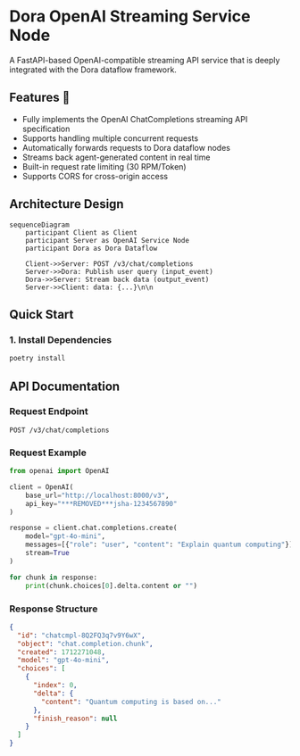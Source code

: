 # Dora OpenAI Streaming Service Node

A FastAPI-based OpenAI-compatible streaming API service that is deeply integrated with the Dora dataflow framework.

## Features 🚀
- Fully implements the OpenAI ChatCompletions streaming API specification
- Supports handling multiple concurrent requests
- Automatically forwards requests to Dora dataflow nodes
- Streams back agent-generated content in real time
- Built-in request rate limiting (30 RPM/Token)
- Supports CORS for cross-origin access

## Architecture Design
```mermaid
sequenceDiagram
    participant Client as Client
    participant Server as OpenAI Service Node
    participant Dora as Dora Dataflow
    
    Client->>Server: POST /v3/chat/completions
    Server->>Dora: Publish user query (input_event)
    Dora->>Server: Stream back data (output_event)
    Server->>Client: data: {...}\n\n
```

## Quick Start

### 1. Install Dependencies
```bash
poetry install
```

## API Documentation

### Request Endpoint
```http
POST /v3/chat/completions
```

### Request Example
```python
from openai import OpenAI

client = OpenAI(
    base_url="http://localhost:8000/v3",
    api_key="***REMOVED***jsha-1234567890"
)

response = client.chat.completions.create(
    model="gpt-4o-mini",
    messages=[{"role": "user", "content": "Explain quantum computing"}],
    stream=True
)

for chunk in response:
    print(chunk.choices[0].delta.content or "")
```

### Response Structure
```json
{
  "id": "chatcmpl-8Q2FQ3q7v9Y6wX",
  "object": "chat.completion.chunk",
  "created": 1712271048,
  "model": "gpt-4o-mini",
  "choices": [
    {
      "index": 0,
      "delta": {
        "content": "Quantum computing is based on..."
      },
      "finish_reason": null
    }
  ]
}
```